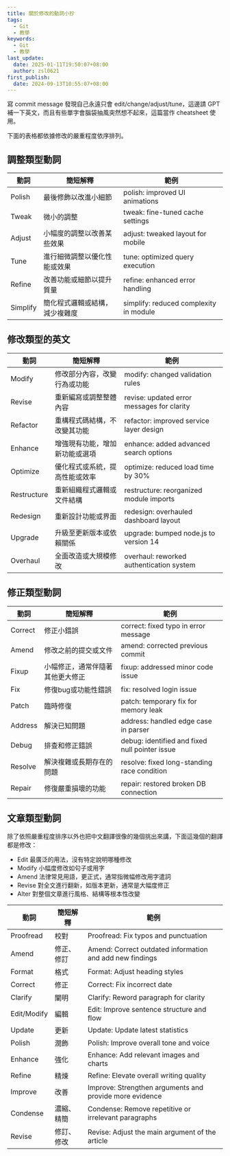 ```yaml
---
title: 關於修改的動詞小抄
tags:
  - Git
  - 教學
keywords:
  - Git
  - 教學
last_update:
  date: 2025-01-11T19:50:07+08:00
  author: zsl0621
first_publish:
  date: 2024-09-13T10:55:07+08:00
---
```


寫 commit message 發現自己永遠只會 edit/change/adjust/tune，這邊請 GPT 補一下英文，而且有些單字會腦袋抽風突然想不起來，這篇當作 cheatsheet 使用。

下面的表格都依據修改的嚴重程度依序排列。

## 調整類型動詞

| 動詞       | 簡短解釋                           | 範例                                        |
|------------|-----------------------------------|---------------------------------------------|
| Polish     | 最後修飾以改進小細節               | polish: improved UI animations            |
| Tweak      | 微小的調整                         | tweak: fine-tuned cache settings          |
| Adjust     | 小幅度的調整以改善某些效果         | adjust: tweaked layout for mobile         |
| Tune       | 進行細微調整以優化性能或效果       | tune: optimized query execution           |
| Refine     | 改善功能或細節以提升質量           | refine: enhanced error handling           |
| Simplify   | 簡化程式邏輯或結構，減少複雜度     | simplify: reduced complexity in module    |

## 修改類型的英文

| 動詞        | 簡短解釋                           | 範例                                        |
|-------------|-----------------------------------|---------------------------------------------|
| Modify      | 修改部分內容，改變行為或功能       | modify: changed validation rules          |
| Revise      | 重新編寫或調整整體內容             | revise: updated error messages for clarity|
| Refactor    | 重構程式碼結構，不改變其功能       | refactor: improved service layer design   |
| Enhance     | 增強現有功能，增加新功能或選項     | enhance: added advanced search options    |
| Optimize    | 優化程式或系統，提高性能或效率     | optimize: reduced load time by 30%        |
| Restructure | 重新組織程式邏輯或文件結構         | restructure: reorganized module imports   |
| Redesign    | 重新設計功能或界面                 | redesign: overhauled dashboard layout     |
| Upgrade     | 升級至更新版本或依賴關係           | upgrade: bumped node.js to version 14     |
| Overhaul    | 全面改造或大規模修改               | overhaul: reworked authentication system  |

## 修正類型動詞

| 動詞      | 簡短解釋                           | 範例                                        |
|-----------|-----------------------------------|---------------------------------------------|
| Correct   | 修正小錯誤                         | correct: fixed typo in error message      |
| Amend     | 修改之前的提交或文件               | amend: corrected previous commit          |
| Fixup     | 小幅修正，通常伴隨著其他更大修正   | fixup: addressed minor code issue         |
| Fix       | 修復bug或功能性錯誤                | fix: resolved login issue                 |
| Patch     | 臨時修復                           | patch: temporary fix for memory leak      |
| Address   | 解決已知問題                       | address: handled edge case in parser      |
| Debug     | 排查和修正錯誤                     | debug: identified and fixed null pointer issue |
| Resolve   | 解決複雜或長期存在的問題           | resolve: fixed long-standing race condition|
| Repair    | 修復嚴重損壞的功能                 | repair: restored broken DB connection     |

## 文章類型動詞

除了依照嚴重程度排序以外也把中文翻譯很像的幾個挑出來講，下面這幾個的翻譯都是修改：

- Edit 最廣泛的用法，沒有特定說明哪種修改
- Modify 小幅度修改如句子或用字
- Amend 法律常見用語，更正式，通常指微幅修改用字遣詞
- Revise 對全文進行翻新，如版本更新，通常是大幅度修正
- Alter 對整個文章進行風格、結構等根本性改變

| 動詞      | 簡短解釋     | 範例                                                       |
|-----------|--------------|----------------------------------------------------------|
| Proofread | 校對         | Proofread: Fix typos and punctuation                     |
| Amend     | 修正、修訂   | Amend: Correct outdated information and add new findings |
| Format    | 格式         | Format: Adjust heading styles                            |
| Correct   | 修正         | Correct: Fix incorrect date                              |
| Clarify   | 闡明         | Clarify: Reword paragraph for clarity                    |
| Edit/Modify | 編輯         | Edit: Improve sentence structure and flow                |
| Update    | 更新         | Update: Update latest statistics                         |
| Polish    | 潤飾         | Polish: Improve overall tone and voice                   |
| Enhance   | 強化         | Enhance: Add relevant images and charts                  |
| Refine    | 精煉         | Refine: Elevate overall writing quality                  |
| Improve   | 改善         | Improve: Strengthen arguments and provide more evidence  |
| Condense  | 濃縮、精簡   | Condense: Remove repetitive or irrelevant paragraphs     |
| Revise    | 修訂、修改   | Revise: Adjust the main argument of the article          |
